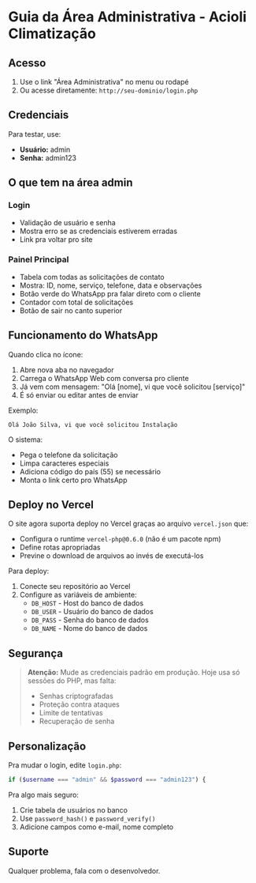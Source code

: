 # Guia da Área Administrativa - Acioli Climatização

## Acesso

1. Use o link "Área Administrativa" no menu ou rodapé
2. Ou acesse diretamente: `http://seu-dominio/login.php`

## Credenciais

Para testar, use:
- **Usuário:** admin
- **Senha:** admin123

## O que tem na área admin

### Login
- Validação de usuário e senha
- Mostra erro se as credenciais estiverem erradas
- Link pra voltar pro site

### Painel Principal
- Tabela com todas as solicitações de contato
- Mostra: ID, nome, serviço, telefone, data e observações
- Botão verde do WhatsApp pra falar direto com o cliente
- Contador com total de solicitações
- Botão de sair no canto superior

## Funcionamento do WhatsApp

Quando clica no ícone:
1. Abre nova aba no navegador
2. Carrega o WhatsApp Web com conversa pro cliente
3. Já vem com mensagem: "Olá [nome], vi que você solicitou [serviço]"
4. É só enviar ou editar antes de enviar

Exemplo:
```
Olá João Silva, vi que você solicitou Instalação
```

O sistema:
- Pega o telefone da solicitação
- Limpa caracteres especiais
- Adiciona código do país (55) se necessário
- Monta o link certo pro WhatsApp

## Deploy no Vercel

O site agora suporta deploy no Vercel graças ao arquivo `vercel.json` que:
- Configura o runtime `vercel-php@0.6.0` (não é um pacote npm)
- Define rotas apropriadas
- Previne o download de arquivos ao invés de executá-los

Para deploy:
1. Conecte seu repositório ao Vercel
2. Configure as variáveis de ambiente:
   - `DB_HOST` - Host do banco de dados
   - `DB_USER` - Usuário do banco de dados
   - `DB_PASS` - Senha do banco de dados
   - `DB_NAME` - Nome do banco de dados

## Segurança

> **Atenção:** Mude as credenciais padrão em produção. 
> Hoje usa só sessões do PHP, mas falta:
> - Senhas criptografadas
> - Proteção contra ataques
> - Limite de tentativas
> - Recuperação de senha

## Personalização

Pra mudar o login, edite `login.php`:

```php
if ($username === "admin" && $password === "admin123") {
```

Pra algo mais seguro:
1. Crie tabela de usuários no banco
2. Use `password_hash()` e `password_verify()`
3. Adicione campos como e-mail, nome completo

## Suporte

Qualquer problema, fala com o desenvolvedor.